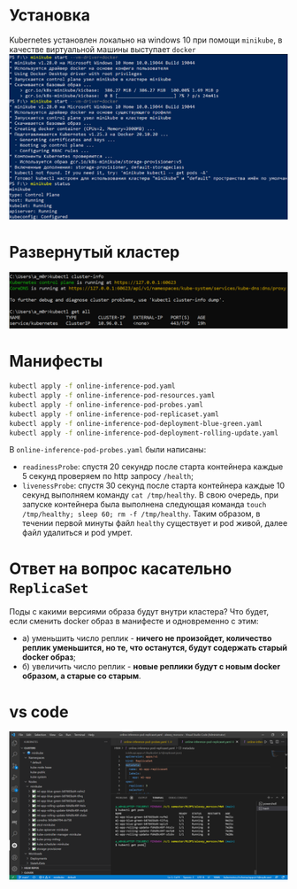 # Установка
Kubernetes установлен локально на windows 10 при помощи `minikube`, в качестве виртуальной машины выступает `docker`
![](screenshots/minikube.png)

# Развернутый кластер
![](screenshots/cluster-info.png)

# Манифесты
```bash
kubectl apply -f online-inference-pod.yaml 
kubectl apply -f online-inference-pod-resources.yaml 
kubectl apply -f online-inference-pod-probes.yaml 
kubectl apply -f online-inference-pod-replicaset.yaml 
kubectl apply -f online-inference-pod-deployment-blue-green.yaml
kubectl apply -f online-inference-pod-deployment-rolling-update.yaml
```

В `online-inference-pod-probes.yaml` были написаны:
- `readinessProbe`: спустя 20 секундр после старта контейнера каждые 5 секунд проверяем по http запросу `/health`;
- `livenessProbe`: спустя 30 секунд после старта контейнера каждые 10 секунд выполняем команду `cat /tmp/healthy`. В свою очередь, при запуске контейнера была выполнена следующая команда `touch /tmp/healthy; sleep 60; rm -f /tmp/healthy`. Таким образом, в течении первой минуты файл `healthy` существует и pod живой, далее файл удалиться и pod умрет.

# Ответ на вопрос касательно `ReplicaSet`
Поды с какими версиями образа будут внутри кластера?
Что будет, если сменить docker образ в манифесте и одновременно с этим:
- а) уменьшить число реплик - **ничего не произойдет, количество реплик уменьшится, но те, что останутся, будут содержать старый docker образ**;
- б) увеличить число реплик - **новые реплики будут с новым docker образом, а старые со старым**.



# vs code
![](screenshots/vs-code.png)